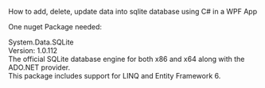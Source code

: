 How to add, delete, update data into sqlite database using C# in a WPF App  
   
One nuget Package needed:  
  
System.Data.SQLite  
Version: 1.0.112  
The official SQLite database engine for both x86 and x64 along with the ADO.NET provider.  
This package includes support for LINQ and Entity Framework 6.  
